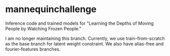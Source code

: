 # mannequinchallenge
Inference code and trained models for "Learning the Depths of Moving People by Watching Frozen People."

I am no longer maintaining this branch. Currently, we use train-from-scratch as the base branch for latent weight constraint. We also have alias-free and fourier-features branches.
